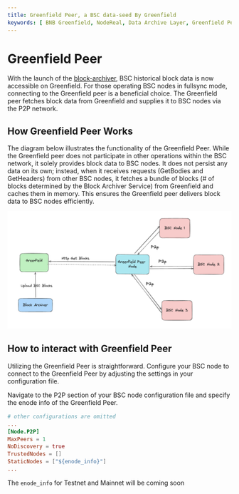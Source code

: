 ```yaml
---
title: Greenfield Peer, a BSC data-seed By Greenfield
keywords: [ BNB Greenfield, NodeReal, Data Archive Layer, Greenfield Peer]
---
```


# Greenfield Peer

With the launch of the [block-archiver](../block-archiver), BSC historical block data is now accessible on Greenfield.
For those operating BSC nodes in fullsync mode, connecting to the Greenfield peer is a beneficial choice. The Greenfield peer
fetches block data from Greenfield and supplies it to BSC nodes via the P2P network.

## How Greenfield Peer Works

The diagram below illustrates the functionality of the Greenfield Peer. While the Greenfield peer does not participate in
other operations within the BSC network, it solely provides block data to BSC nodes. It does not persist any data on its own;
instead, when it receives requests (GetBodies and GetHeaders) from other BSC nodes, it fetches a bundle of blocks (# of blocks determined
by the Block Archiver Service) from Greenfield and caches them in memory. This ensures the Greenfield peer delivers block data
to BSC nodes efficiently.

![gnfd peer](../../static/asset/gnfd-peer.png)

## How to interact with Greenfield Peer

Utilizing the Greenfield Peer is straightforward. Configure your BSC node to connect to the Greenfield Peer by adjusting the
settings in your configuration file.

Navigate to the P2P section of your BSC node configuration file and specify the enode info of the Greenfield Peer.

```toml
# other configurations are omitted
...
[Node.P2P]
MaxPeers = 1
NoDiscovery = true
TrustedNodes = []
StaticNodes = ["${enode_info}"]
...
```

The `enode_info` for Testnet and Mainnet will be coming soon



